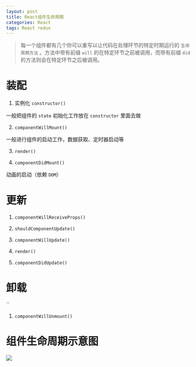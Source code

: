 ```yaml
---
layout: post
title: React组件生命周期
categories: React
tags: React redux
---
```


> 每一个组件都有几个你可以重写以让代码在处理环节的特定时期运行的 `生命周期方法` 。方法中带有前缀 `will` 的在特定环节之前被调用，而带有前缀 `did` 的方法则会在特定环节之后被调用。



# 装配

1. 实例化 `constructor()`

一般把组件的 `state` 初始化工作放在 `constructor` 里面去做

2. `componentWillMount()`

一般进行组件的启动工作，数据获取、定时器启动等

3. `render()`

4. `componentDidMount()`

动画的启动（依赖 `DOM`）

# 更新

1. `componentWillReceiveProps()`

2. `shouldComponentUpdate()`

3. `componentWillUpdate()`

4. `render()`

5. `componentDidUpdate()`

# 卸载
``
1. `componentWillUnmount()`

# 组件生命周期示意图

![](http://7xr2ek.com1.z0.glb.clouddn.com/blog/image/react-life-cycle.png)


